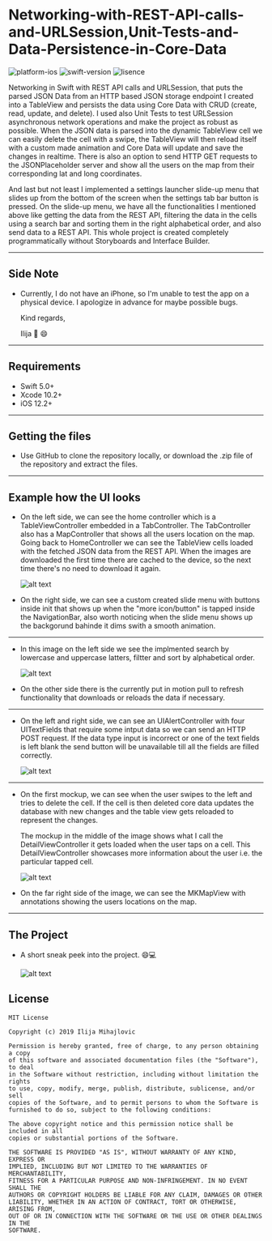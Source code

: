 # Networking-with-REST-API-calls-and-URLSession,Unit-Tests-and-Data-Persistence-in-Core-Data

![platform-ios](https://img.shields.io/badge/platform-ios-Blue.svg)
![swift-version](https://img.shields.io/badge/swift-5.0-Orange.svg)
![lisence](https://img.shields.io/badge/license-MIT-Lightgrey.svg)

Networking in Swift with REST API calls and URLSession, that puts the parsed JSON Data from an HTTP based JSON storage endpoint I created into a TableView and persists the data using Core Data with CRUD (create, read, update, and delete). I used also Unit Tests to test URLSession asynchronous network operations and make the project as robust as possible. When the JSON data is parsed into the dynamic TableView cell we can easily delete the cell with a swipe, the TableView will then reload itself with a custom made animation and Core Data will update and save the changes in realtime. There is also an option to send HTTP GET requests to the JSONPlaceholder server and show all the users on the map from their corresponding lat and long coordinates.

And last but not least I implemented a settings launcher slide-up menu that slides up from the bottom of the screen when the settings tab bar button is pressed. On the slide-up menu, we have all the functionalities I mentioned above like getting the data from the REST API, filtering the data in the cells using a search bar and sorting them in the right alphabetical order, and also send data to a REST API.
This whole project is created completely programmatically without Storyboards and Interface Builder.
___
## Side Note
* Currently, I do not have an iPhone, so I'm unable to test the app on a physical device. I apologize in advance for maybe possible bugs.

   Kind regards,

   Ilija 🖖 😄
___

## Requirements
- Swift 5.0+
- Xcode 10.2+
- iOS 12.2+
___

## Getting the files

* Use GitHub to clone the repository locally, or download the .zip file of the repository and extract the files.
___

## Example how the UI looks

* On the left side, we can see the home controller which is a TableViewController embedded in a TabController. The TabController  also has a MapController that shows all the users location on the map. Going back to HomeController we can see the TableView cells loaded with the fetched JSON data from the REST API. When the images are downloaded the first time there are cached to the device, so the next time there's no need to download it again.

   ![alt text](https://github.com/IlijaMihajlovic/Networking-with-REST-API-calls-and-URLSession-Unit-Tests-and-Data-Persistence-in-Core-Data/blob/master/Images/cellsAndSlideMenu.png)
   
* On the right side, we can see a custom created slide menu with buttons inside init that shows up when the "more icon/button" is tapped inside the NavigationBar, also worth noticing when the slide menu shows up the backgorund bahinde it dims swith a smooth animation.
___

* In this image on the left side we see the implmented search by lowercase and uppercase latters, filtter and sort by alphabetical order.

  ![alt text](https://github.com/IlijaMihajlovic/Networking-with-REST-API-calls-and-URLSession-Unit-Tests-and-Data-Persistence-in-Core-Data/blob/master/Images/searchAndPullToRefresh.png)

* On the other side there is the currently put in motion pull to refresh functionality that downloads or reloads the data if necessary.
___

* On the left and right side, we can see an UIAlertController with four UITextFields that require some intput data so we can send an HTTP POST request. If the data type input is incorrect or one of the text fields is left blank the send button will be unavailable till all the fields are filled correctly.

   ![alt text](https://github.com/IlijaMihajlovic/Networking-with-REST-API-calls-and-URLSession-Unit-Tests-and-Data-Persistence-in-Core-Data/blob/master/Images/send%20Message.png)
___

* On the first mockup, we can see when the user swipes to the left and tries to delete the cell. If the cell is then deleted core data updates the database with new changes and the table view gets reloaded to represent the changes.

   The mockup in the middle of the image shows what I call the DetailViewController it gets loaded when the user taps on a cell. This DetailViewController showcases more information about the user i.e. the particular tapped cell.

   ![alt text](https://github.com/IlijaMihajlovic/Networking-with-REST-API-calls-and-URLSession-Unit-Tests-and-Data-Persistence-in-Core-Data/blob/master/Images/deleteDetailVCAndMap.png)
   
* On the far right side of the image, we can see the MKMapView with annotations showing the users locations on the map.
___

## The Project

* A short sneak peek into the project. 😄💻

   ![alt text](https://github.com/IlijaMihajlovic/Networking-with-REST-API-calls-and-URLSession-Unit-Tests-and-Data-Persistence-in-Core-Data/blob/master/Images/project.png)

## License
```
MIT License

Copyright (c) 2019 Ilija Mihajlovic

Permission is hereby granted, free of charge, to any person obtaining a copy
of this software and associated documentation files (the "Software"), to deal
in the Software without restriction, including without limitation the rights
to use, copy, modify, merge, publish, distribute, sublicense, and/or sell
copies of the Software, and to permit persons to whom the Software is
furnished to do so, subject to the following conditions:

The above copyright notice and this permission notice shall be included in all
copies or substantial portions of the Software.

THE SOFTWARE IS PROVIDED "AS IS", WITHOUT WARRANTY OF ANY KIND, EXPRESS OR
IMPLIED, INCLUDING BUT NOT LIMITED TO THE WARRANTIES OF MERCHANTABILITY,
FITNESS FOR A PARTICULAR PURPOSE AND NON-INFRINGEMENT. IN NO EVENT SHALL THE
AUTHORS OR COPYRIGHT HOLDERS BE LIABLE FOR ANY CLAIM, DAMAGES OR OTHER
LIABILITY, WHETHER IN AN ACTION OF CONTRACT, TORT OR OTHERWISE, ARISING FROM,
OUT OF OR IN CONNECTION WITH THE SOFTWARE OR THE USE OR OTHER DEALINGS IN THE
SOFTWARE.
```
